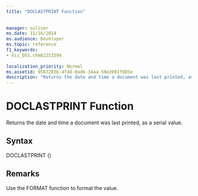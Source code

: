 ```yaml
---
title: "DOCLASTPRINT Function"
 
 
manager: soliver
ms.date: 11/16/2014
ms.audience: Developer
ms.topic: reference
f1_keywords:
- Vis_DSS.chm82251594
 
localization_priority: Normal
ms.assetid: 9587283b-4f4d-0ad6-34aa-58e2001f085e
description: "Returns the date and time a document was last printed, as a serial value."
---
```


# DOCLASTPRINT Function

Returns the date and time a document was last printed, as a serial value.
  
## Syntax

DOCLASTPRINT ()
  
## Remarks

Use the FORMAT function to format the value. 
  


